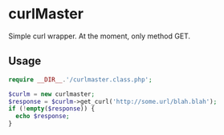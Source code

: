 # curlMaster
Simple curl wrapper. At the moment, only method GET.

## Usage

```php
require __DIR__.'/curlmaster.class.php';

$curlm = new curlmaster;
$response = $curlm->get_curl('http://some.url/blah.blah');
if (!empty($response)) {
  echo $response;
}
```